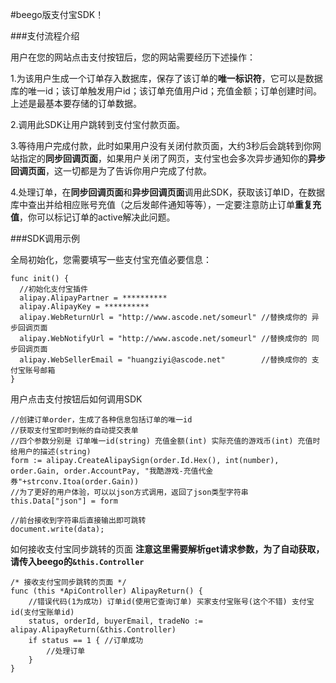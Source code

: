#beego版支付宝SDK！

###支付流程介绍

用户在您的网站点击支付按钮后，您的网站需要经历下述操作：

 1.为该用户生成一个订单存入数据库，保存了该订单的**唯一标识符**，它可以是数据库的唯一id；该订单触发用户id；该订单充值用户id；充值金额；订单创建时间。上述是最基本要存储的订单数据。

 2.调用此SDK让用户跳转到支付宝付款页面。

 3.等待用户完成付款，此时如果用户没有关闭付款页面，大约3秒后会跳转到你网站指定的**同步回调页面**，如果用户关闭了网页，支付宝也会多次异步通知你的**异步回调页面**，这一切都是为了告诉你用户完成了付款。

 4.处理订单，在**同步回调页面**和**异步回调页面**调用此SDK，获取该订单ID，在数据库中查出并给相应账号充值（之后发邮件通知等等），一定要注意防止订单**重复充值**，你可以标记订单的active解决此问题。

###SDK调用示例

全局初始化，您需要填写一些支付宝充值必要信息：

    func init() {
	  //初始化支付宝插件
	  alipay.AlipayPartner = **********
	  alipay.AlipayKey = **********
	  alipay.WebReturnUrl = "http://www.ascode.net/someurl" //替换成你的 异步回调页面
	  alipay.WebNotifyUrl = "http://www.ascode.net/someurl" //替换成你的 同步回调页面
	  alipay.WebSellerEmail = "huangziyi@ascode.net"        //替换成你的 支付宝账号邮箱
    }
	
用户点击支付按钮后如何调用SDK

	//创建订单order，生成了各种信息包括订单的唯一id
	//获取支付宝即时到帐的自动提交表单
	//四个参数分别是 订单唯一id(string) 充值金额(int) 实际充值的游戏币(int) 充值时给用户的描述(string)
	form := alipay.CreateAlipaySign(order.Id.Hex(), int(number), order.Gain, order.AccountPay, "我酷游戏-充值代金券"+strconv.Itoa(order.Gain))
	//为了更好的用户体验，可以以json方式调用，返回了json类型字符串
	this.Data["json"] = form
	
	//前台接收到字符串后直接输出即可跳转
	document.write(data);
	
如何接收支付宝同步跳转的页面
**注意这里需要解析get请求参数，为了自动获取，请传入beego的`&this.Controller`**

	/* 接收支付宝同步跳转的页面 */
	func (this *ApiController) AlipayReturn() {
		//错误代码(1为成功) 订单id(使用它查询订单) 买家支付宝账号(这个不错) 支付宝id(支付宝账单id)
		status, orderId, buyerEmail, tradeNo := alipay.AlipayReturn(&this.Controller)
		if status == 1 { //订单成功
			//处理订单
		}
	}